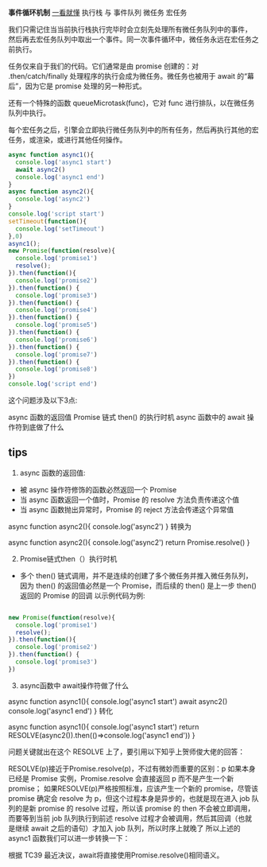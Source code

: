 __事件循环机制__
 [一看就懂](https://segmentfault.com/q/1010000016147496)
执行栈 与 事件队列
微任务 宏任务

我们只需记住当当前执行栈执行完毕时会立刻先处理所有微任务队列中的事件，
然后再去宏任务队列中取出一个事件。同一次事件循环中，微任务永远在宏任务之前执行。

 任务仅来自于我们的代码。它们通常是由 promise 创建的：对 .then/catch/finally 处理程序的执行会成为微任务。微任务也被用于 await 的“幕后”，因为它是 promise 处理的另一种形式。

还有一个特殊的函数 queueMicrotask(func)，它对 func 进行排队，以在微任务队列中执行。

每个宏任务之后，引擎会立即执行微任务队列中的所有任务，然后再执行其他的宏任务，或渲染，或进行其他任何操作。



```js
async function async1(){
  console.log('async1 start')
  await async2()
  console.log('async1 end')
}
async function async2(){ 
  console.log('async2')
}
console.log('script start')
setTimeout(function(){
  console.log('setTimeout') 
},0)  
async1();
new Promise(function(resolve){
  console.log('promise1')
  resolve();
}).then(function(){
  console.log('promise2')
}).then(function() {
  console.log('promise3')
}).then(function() {
  console.log('promise4')
}).then(function() {
  console.log('promise5')
}).then(function() {
  console.log('promise6')
}).then(function() {
  console.log('promise7')
}).then(function() {
  console.log('promise8')
})
console.log('script end')

```


这个问题涉及以下3点:

async 函数的返回值
Promise 链式 then() 的执行时机
async 函数中的 await 操作符到底做了什么
## tips

1. async 函数的返回值:


+ 被 async 操作符修饰的函数必然返回一个 Promise
+ 当 async 函数返回一个值时，Promise 的 resolve 方法负责传递这个值
+ 当 async 函数抛出异常时，Promise 的 reject 方法会传递这个异常值

async function async2(){ 
  console.log('async2')
}
转换为

async function async2(){ 
  console.log('async2')
  return Promise.resolve()
}

2. Promise链式then（）执行时机

+ 多个 then() 链式调用，并不是连续的创建了多个微任务并推入微任务队列，因为 then() 的返回值必然是一个 Promise，而后续的 then() 是上一步 then() 返回的 Promise 的回调
以示例代码为例:

```JavaScript

new Promise(function(resolve){
  console.log('promise1')
  resolve();
}).then(function(){
  console.log('promise2')
}).then(function() {
  console.log('promise3')
})

```

3. async函数中 await操作符做了什么

async function async1(){
  console.log('async1 start')
  await async2()
  console.log('async1 end')
}
转化

async function async1(){
   console.log('async1 start')
   return RESOLVE(async2()).then(()=>console.log('async1 end'))
}

问题关键就出在这个 RESOLVE 上了，要引用以下知乎上贺师俊大佬的回答：

RESOLVE(p)接近于Promise.resolve(p)，不过有微妙而重要的区别：p 如果本身已经是 Promise 实例，Promise.resolve 会直接返回 p 而不是产生一个新 promise；
如果RESOLVE(p)严格按照标准，应该产生一个新的 promise，尽管该 promise 确定会 resolve 为 p，但这个过程本身是异步的，也就是现在进入 job 队列的是新 promise 的 resolve 过程，所以该 promise 的 then 不会被立即调用，而要等到当前 job 队列执行到前述 resolve 过程才会被调用，然后其回调（也就是继续 await 之后的语句）才加入 job 队列，所以时序上就晚了
所以上述的 async1 函数我们可以进一步转换一下：



根据 TC39 最近决议，await将直接使用Promise.resolve()相同语义。
